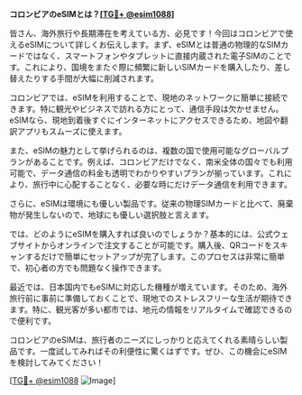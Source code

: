 **コロンビアのeSIMとは？[[TG💪+ @esim1088](https://t.me/s/esim1088)]**

皆さん、海外旅行や長期滞在を考えている方、必見です！今回はコロンビアで使えるeSIMについて詳しくお伝えします。まず、eSIMとは普通の物理的なSIMカードではなく、スマートフォンやタブレットに直接内蔵された電子SIMのことです。これにより、国境をまたぐ際に頻繁に新しいSIMカードを購入したり、差し替えたりする手間が大幅に削減されます。

コロンビアでは、eSIMを利用することで、現地のネットワークに簡単に接続できます。特に観光やビジネスで訪れる方にとって、通信手段は欠かせません。eSIMなら、現地到着後すぐにインターネットにアクセスできるため、地図や翻訳アプリもスムーズに使えます。

また、eSIMの魅力として挙げられるのは、複数の国で使用可能なグローバルプランがあることです。例えば、コロンビアだけでなく、南米全体の国々でも利用可能で、データ通信の料金も透明でわかりやすいプランが揃っています。これにより、旅行中に心配することなく、必要な時にだけデータ通信を利用できます。

さらに、eSIMは環境にも優しい製品です。従来の物理SIMカードと比べて、廃棄物が発生しないので、地球にも優しい選択肢と言えます。

では、どのようにeSIMを購入すれば良いのでしょうか？基本的には、公式ウェブサイトからオンラインで注文することが可能です。購入後、QRコードをスキャンするだけで簡単にセットアップが完了します。このプロセスは非常に簡単で、初心者の方でも問題なく操作できます。

最近では、日本国内でもeSIMに対応した機種が増えています。そのため、海外旅行前に事前に準備しておくことで、現地でのストレスフリーな生活が期待できます。特に、観光客が多い都市では、地元の情報をリアルタイムで確認できるので便利です。

コロンビアのeSIMは、旅行者のニーズにしっかりと応えてくれる素晴らしい製品です。一度試してみればその利便性に驚くはずです。ぜひ、この機会にeSIMを検討してみてください！

[[TG💪+ @esim1088](https://t.me/s/esim1088) ![Image](https://i.postimg.cc/Y0z9fWf4/image.png)]